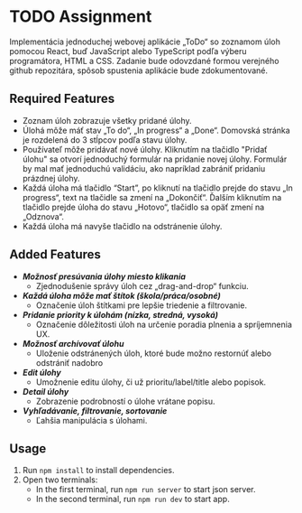 # TODO Assignment

Implementácia jednoduchej webovej aplikácie „ToDo“ so zoznamom úloh pomocou React, buď JavaScript alebo TypeScript podľa výberu programátora, HTML a CSS. Zadanie bude odovzdané formou verejného github repozitára, spôsob spustenia aplikácie bude zdokumentované.

## Required Features

- Zoznam úloh zobrazuje všetky pridané úlohy.
- Úlohá môže máť stav „To do“, „In progress“ a „Done“. Domovská stránka je rozdelená do 3 stĺpcov podľa stavu úlohy.
- Používateľ môže pridávať nové úlohy. Kliknutím na tlačidlo "Pridať úlohu" sa otvorí jednoduchý formulár na pridanie novej úlohy. Formulár by mal mať jednoduchú validáciu, ako napríklad zabrániť pridaniu prázdnej úlohy.
- Každá úloha má tlačidlo “Start”, po kliknutí na tlačidlo prejde do stavu „In progress“, text na tlačidle sa zmení na „Dokončiť“. Ďalším kliknutím na tlačidlo prejde úloha do stavu „Hotovo“, tlačidlo sa opäť zmení na „Odznova“.
- Každá úloha má navyše tlačidlo na odstránenie úlohy.

## Added Features

- **_Možnosť presúvania úlohy miesto klikania_**
  - Zjednodušenie správy úloh cez „drag-and-drop“ funkciu.
- **_Každá úloha môže mať štítok (škola/práca/osobné)_**
  - Označenie úloh štítkami pre lepšie triedenie a filtrovanie.
- **_Pridanie priority k úlohám (nízka, stredná, vysoká)_**
  - Označenie dôležitosti úloh na určenie poradia plnenia a spríjemnenia UX.
- **_Možnosť archívovať úlohu_**
  - Uloženie odstránených úloh, ktoré bude možno restornúť alebo odstrániť nadobro
- **_Edit úlohy_**
  - Umožnenie editu úlohy, či už prioritu/label/title alebo popisok.
- **_Detail úlohy_**
  - Zobrazenie podrobností o úlohe vrátane popisu.
- **_Vyhľadávanie, filtrovanie, sortovanie_**
  - Ľahšia manipulácia s úlohami.

## Usage

1. Run `npm install` to install dependencies.
2. Open two terminals:
   - In the first terminal, run `npm run server` to start json server.
   - In the second terminal, run `npm run dev` to start app.
